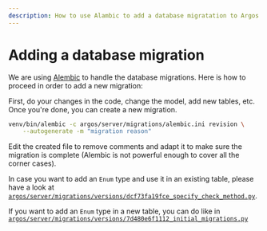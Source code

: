 ```yaml
---
description: How to use Alambic to add a database migratation to Argos.
---
```

# Adding a database migration

We are using [Alembic](https://alembic.sqlalchemy.org) to handle the database
migrations. Here is how to proceed in order to add a new migration:

First, do your changes in the code, change the model, add new tables, etc. Once
you're done, you can create a new migration.

```bash
venv/bin/alembic -c argos/server/migrations/alembic.ini revision \
    --autogenerate -m "migration reason"
```

Edit the created file to remove comments and adapt it to make sure the migration is complete (Alembic is not powerful enough to cover all the corner cases).

In case you want to add an `Enum` type and use it in an existing table, please have a look at [`argos/server/migrations/versions/dcf73fa19fce_specify_check_method.py`](https://framagit.org/framasoft/framaspace/argos/-/blob/main/argos/server/migrations/versions/dcf73fa19fce_specify_check_method.py).

If you want to add an `Enum` type in a new table, you can do like in [`argos/server/migrations/versions/7d480e6f1112_initial_migrations.py`](https://framagit.org/framasoft/framaspace/argos/-/blob/main/argos/server/migrations/versions/7d480e6f1112_initial_migrations.py)
